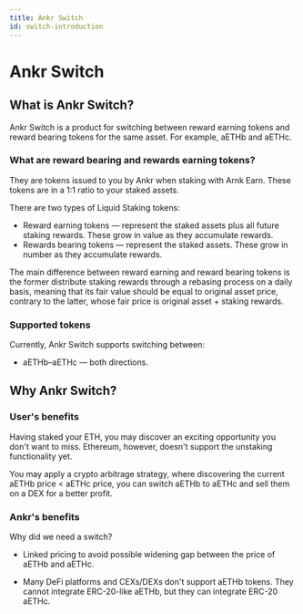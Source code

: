 ```yaml
---
title: Ankr Switch
id: switch-introduction
---
```


# Ankr Switch

## What is Ankr Switch?

Ankr Switch is a product for switching between reward earning tokens and reward bearing tokens for the same asset. For example, aETHb and aETHc.

### What are reward bearing and rewards earning tokens?

They are tokens issued to you by Ankr when staking with Arnk Earn.  These tokens are in a 1:1 ratio to your staked assets.

There are two types of Liquid Staking tokens:

* Reward earning tokens — represent the staked assets plus all future staking rewards. These grow in value as they accumulate rewards.  
* Rewards bearing tokens — represent the staked assets. These grow in number as they accumulate rewards.  

The main difference between reward earning and reward bearing tokens is the former distribute staking rewards through a rebasing process on a daily basis, meaning that its fair value should be equal to original asset price, contrary to the latter, whose fair price is original asset + staking rewards.

### Supported tokens

Currently, Ankr Switch supports switching between:

* aETHb–aETHc — both directions.

## Why Ankr Switch?

### User's benefits

Having staked your ETH, you may discover an exciting opportunity you don't want to miss.
Ethereum, however, doesn't support the unstaking functionality yet.

You may apply a crypto arbitrage strategy, where discovering the current aETHb price <  aETHc price, you can switch aETHb to aETHc and sell them on a DEX for a better profit.

### Ankr's benefits

Why did we need a switch?

* Linked pricing to avoid possible widening gap between the price of aETHb and aETHc.   

* Many DeFi platforms and CEXs/DEXs don't support aETHb tokens. They cannot integrate ERC-20-like aETHb, but they can integrate ERC-20 aETHc.




